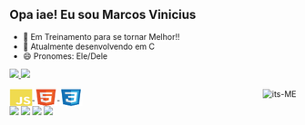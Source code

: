 ## Opa iae! Eu sou Marcos Vinicius 

- 🔭 Em Treinamento para se tornar Melhor!!
- 🌱 Atualmente desenvolvendo em C
- 😄 Pronomes: Ele/Dele

<div>
  <a href="https://github.com/maarcostorres">
  <img height="180em" src="https://github-readme-stats.vercel.app/api?username=maarcostorres&show_icons=true&theme=dracula&include_all_commits=true&count_private=true"/>
  <img height="180em" src="https://github-readme-stats.vercel.app/api/top-langs/?username=maarcostorres&layout=compact&langs_count=16&theme=dracula"/>
</div>
  
  <div style="display: inline_block"><br>
  <img align="center" alt="itsJS" height="30" width="40" src="https://raw.githubusercontent.com/devicons/devicon/master/icons/javascript/javascript-plain.svg">
  <img align="center" alt="itsHTML" height="30" width="40" src="https://raw.githubusercontent.com/devicons/devicon/master/icons/html5/html5-original.svg">
  <img align="center" alt="itsCSS" height="30" width="40" src="https://raw.githubusercontent.com/devicons/devicon/master/icons/css3/css3-original.svg">
  <img align="right" alt="its-ME" src="https://cdn.discordapp.com/attachments/825755958902652998/1115714014018809866/its_me.jpg">
</div>
  
  <div> 
  <a href="https://www.instagram.com/maarkin_t/" target="_blank"><img src="https://img.shields.io/badge/-Instagram-%23E4405F?style=for-the-badge&logo=instagram&logoColor=white" target="_blank"></a>
 	<a href="https://www.twitch.tv/yeah_maarkin" target="_blank"><img src="https://img.shields.io/badge/Twitch-9146FF?style=for-the-badge&logo=twitch&logoColor=white" target="_blank"></a>
  <a href = "mailto:maarcosvstorres12@gmail.com"><img src="https://img.shields.io/badge/-Gmail-%23333?style=for-the-badge&logo=gmail&logoColor=white" target="_blank"></a>
  <a href="https://www.linkedin.com/in/marcos-vinicius-silva-torres-134b57264/" target="_blank"><img src="https://img.shields.io/badge/-LinkedIn-%230077B5?style=for-the-badge&logo=linkedin&logoColor=white" target="_blank"></a> 
